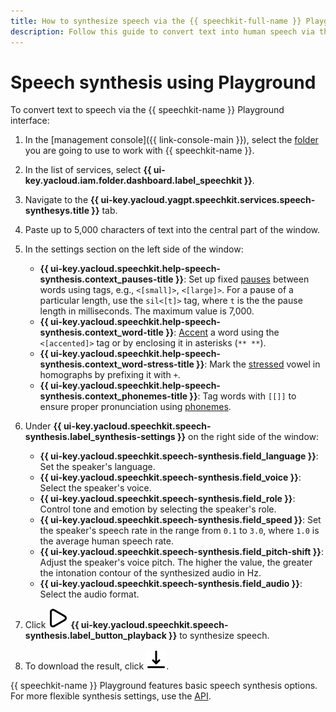 ```yaml
---
title: How to synthesize speech via the {{ speechkit-full-name }} Playground interface
description: Follow this guide to convert text into human speech via the {{ speechkit-name }} Playground interface.
---
```


# Speech synthesis using Playground

To convert text to speech via the {{ speechkit-name }} Playground interface: 

1. In the [management console]({{ link-console-main }}), select the [folder](../../resource-manager/concepts/resources-hierarchy.md#folder) you are going to use to work with {{ speechkit-name }}.
1. In the list of services, select **{{ ui-key.yacloud.iam.folder.dashboard.label_speechkit }}**.
1. Navigate to the **{{ ui-key.yacloud.yagpt.speechkit.services.speech-synthesys.title }}** tab.
1. Paste up to 5,000 characters of text into the central part of the window.
1. In the settings section on the left side of the window:

   * **{{ ui-key.yacloud.speechkit.help-speech-synthesis.context_pauses-title }}**: Set up fixed [pauses](../tts/markup/tts-markup.md#pause) between words using tags, e.g., `<[small]>`, `<[large]>`. For a pause of a particular length, use the `sil<[t]>` tag, where `t` is the the pause length in milliseconds. The maximum value is 7,000.
   * **{{ ui-key.yacloud.speechkit.help-speech-synthesis.context_word-title }}**: [Accent](../tts/markup/tts-markup.md#accent) a word using the `<[accented]>` tag or by enclosing it in asterisks (`** **`).
   * **{{ ui-key.yacloud.speechkit.help-speech-synthesis.context_word-stress-title }}**: Mark the [stressed](../tts/markup/tts-markup.md#a) vowel in homographs by prefixing it with `+`.
   * **{{ ui-key.yacloud.speechkit.help-speech-synthesis.context_phonemes-title }}**: Tag words with `[[]]` to ensure proper pronunciation using [phonemes](../tts/markup/tts-supported-phonemes.md).

1. Under **{{ ui-key.yacloud.speechkit.speech-synthesis.label_synthesis-settings }}** on the right side of the window:

   * **{{ ui-key.yacloud.speechkit.speech-synthesis.field_language }}**: Set the speaker's language.
   * **{{ ui-key.yacloud.speechkit.speech-synthesis.field_voice }}**: Select the speaker's voice.
   * **{{ ui-key.yacloud.speechkit.speech-synthesis.field_role }}**: Control tone and emotion by selecting the speaker's role.
   * **{{ ui-key.yacloud.speechkit.speech-synthesis.field_speed }}**: Set the speaker's speech rate in the range from `0.1` to `3.0`, where `1.0` is the average human speech rate.
   * **{{ ui-key.yacloud.speechkit.speech-synthesis.field_pitch-shift }}**: Adjust the speaker's voice pitch. The higher the value, the greater the intonation contour of the synthesized audio in Hz.
   * **{{ ui-key.yacloud.speechkit.speech-synthesis.field_audio }}**: Select the audio format.

1. Click ![TriangleRight](../../_assets/console-icons/triangle-right.svg) **{{ ui-key.yacloud.speechkit.speech-synthesis.label_button_playback }}** to synthesize speech.
1. To download the result, click ![arrow-down-to-line](../../_assets/console-icons/arrow-down-to-line.svg).

{{ speechkit-name }} Playground features basic speech synthesis options. For more flexible synthesis settings, use the [API](#tts-quickstart).